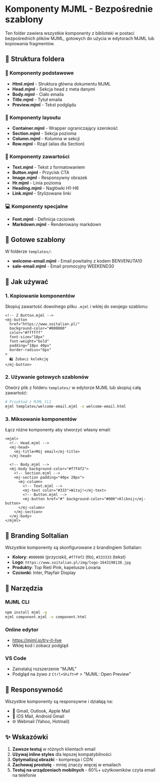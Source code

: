 # Komponenty MJML - Bezpośrednie szablony

Ten folder zawiera wszystkie komponenty z biblioteki w postaci bezpośrednich plików MJML, gotowych do użycia w edytorach MJML lub kopiowania fragmentów.

## 📁 Struktura foldera

### 🧩 Komponenty podstawowe
- **Html.mjml** - Struktura główna dokumentu MJML
- **Head.mjml** - Sekcja head z meta danymi
- **Body.mjml** - Ciało emaila
- **Title.mjml** - Tytuł emaila
- **Preview.mjml** - Tekst podglądu

### 📐 Komponenty layoutu
- **Container.mjml** - Wrapper ograniczający szerokość
- **Section.mjml** - Sekcja pozioma
- **Column.mjml** - Kolumna w sekcji
- **Row.mjml** - Rząd (alias dla Section)

### 📄 Komponenty zawartości
- **Text.mjml** - Tekst z formatowaniem
- **Button.mjml** - Przycisk CTA
- **Image.mjml** - Responsywny obrazek
- **Hr.mjml** - Linia pozioma
- **Heading.mjml** - Nagłówki H1-H6
- **Link.mjml** - Stylizowane linki

### 💻 Komponenty specjalne
- **Font.mjml** - Definicja czcionek
- **Markdown.mjml** - Renderowany markdown

## 📧 Gotowe szablony
W folderze `templates/`:
- **welcome-email.mjml** - Email powitalny z kodem BENVENUTA10
- **sale-email.mjml** - Email promocyjny WEEKEND30

## 🚀 Jak używać

### 1. Kopiowanie komponentów
Skopiuj zawartość dowolnego pliku `.mjml` i wklej do swojego szablonu:

```mjml
<!-- Z Button.mjml -->
<mj-button 
  href="https://www.soitalian.pl/" 
  background-color="#000000" 
  color="#ffffff" 
  font-size="18px" 
  font-weight="bold" 
  padding="18px 40px" 
  border-radius="6px"
>
  🛍️ Zobacz kolekcję
</mj-button>
```

### 2. Używanie gotowych szablonów
Otwórz plik z folderu `templates/` w edytorze MJML lub skopiuj całą zawartość:

```bash
# Przykład z MJML CLI
mjml templates/welcome-email.mjml -o welcome-email.html
```

### 3. Miksowanie komponentów
Łącz różne komponenty aby stworzyć własny email:

```mjml
<mjml>
  <!-- Head.mjml -->
  <mj-head>
    <mj-title>Mój email</mj-title>
  </mj-head>
  
  <!-- Body.mjml -->
  <mj-body background-color="#f7f4f2">
    <!-- Section.mjml -->
    <mj-section padding="40px 20px">
      <mj-column>
        <!-- Text.mjml -->
        <mj-text color="#333">Witaj!</mj-text>
        <!-- Button.mjml -->
        <mj-button href="#" background-color="#000">Kliknij</mj-button>
      </mj-column>
    </mj-section>
  </mj-body>
</mjml>
```

## 🎨 Branding SoItalian

Wszystkie komponenty są skonfigurowane z brandingiem SoItalian:
- **Kolory**: `#000000` (przyciski), `#f7f4f2` (tło), `#333333` (tekst)
- **Logo**: `https://www.soitalian.pl/img/logo-1643198138.jpg`
- **Produkty**: Top Rieti Pink, kapelusze Lovaria
- **Czcionki**: Inter, Playfair Display

## 🔧 Narzędzia

### MJML CLI
```bash
npm install mjml -g
mjml component.mjml -o component.html
```

### Online edytor
- https://mjml.io/try-it-live
- Wklej kod i zobacz podgląd

### VS Code
- Zainstaluj rozszerzenie "MJML"
- Podgląd na żywo z `Ctrl+Shift+P` > "MJML: Open Preview"

## 📱 Responsywność

Wszystkie komponenty są responsywne i działają na:
- 📧 Gmail, Outlook, Apple Mail
- 📱 iOS Mail, Android Gmail
- 🌐 Webmail (Yahoo, Hotmail)

## ✨ Wskazówki

1. **Zawsze testuj** w różnych klientach email
2. **Używaj inline styles** dla lepszej kompatybilności  
3. **Optymalizuj obrazki** - kompresja i CDN
4. **Zachowaj prostotę** - mniej znaczy więcej w emailach
5. **Testuj na urządzeniach mobilnych** - 60%+ użytkowników czyta email na telefonie